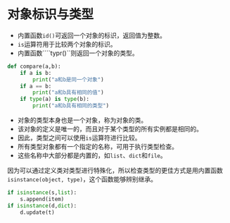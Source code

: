 # 对象标识与类型

* 内置函数``id()``可返回一个对象的标识，返回值为整数。
* ``is``运算符用于比较两个对象的标识。
* 内置函数````typr()``则返回一个对象的类型。
```python
def compare(a,b):
    if a is b:
        print("a和b是同一个对象")
    if a == b:
        print("a和b具有相同的值")
    if type(a) is type(b):
        print("a和b具有相同的类型")
```
* 对象的类型本身也是一个对象，称为对象的类。
* 该对象的定义是唯一的，而且对于某个类型的所有实例都是相同的。
* 因此，类型之间可以使用``is``运算符进行比较。
* 所有类型对象都有一个指定的名称，可用于执行类型检查。
* 这些名称中大部分都是内置的，如``list``、``dict``和``file``。

因为可以通过定义类对类型进行特殊化，所以检查类型的更佳方式是用内置函数``isinstance(object, type)``，这个函数能够辨别继承。
```python
if isinstance(s,list):
    s.append(item)
if isinstance(d,dict):
    d.update(t)
```
